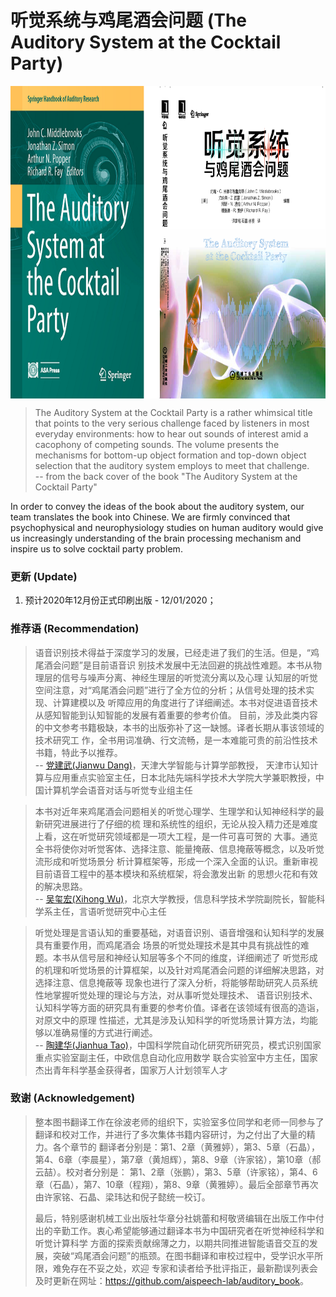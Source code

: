 # 听觉系统与鸡尾酒会问题 (The Auditory System at the Cocktail Party)

<img src="./assets/BookCover_The%20Auditory%20System%20at%20the%20Cocktail%20Party.png" height = "500" alt="BookCover" align=center />
<script type="text/javascript">
	$(document).ready(function() {
	    //为超链接加上target='_blank'属性
		$('a[href^="http"]').each(function() {
			$(this).attr('target', '_blank');
		});
	});
</script>

> The Auditory System at the Cocktail Party is a rather whimsical title that points to the very serious challenge 
    faced by listeners in most everyday environments: how to hear out sounds of interest amid a cacophony of 
    competing sounds. The volume presents the mechanisms for bottom-up object formation and top-down object selection 
    that the auditory system employs to meet that challenge.  
     -- from the back cover of the book "The Auditory System at the Cocktail Party"


In order to convey the ideas of the book about the auditory system, our team translates the book into Chinese. We are
firmly convinced that psychophysical and neurophysiology studies on human auditory would give us increasingly 
understanding of the brain processing mechanism and inspire us to solve cocktail party problem.

### 更新 (Update)
1. 预计2020年12月份正式印刷出版 - 12/01/2020；

### 推荐语 (Recommendation)
> 语音识别技术得益于深度学习的发展，已经走进了我们的生活。但是，“鸡尾酒会问题”是目前语音识
别技术发展中无法回避的挑战性难题。本书从物理层的信号与噪声分离、神经生理层的听觉流分离以及心理
认知层的听觉空间注意，对“鸡尾酒会问题”进行了全方位的分析；从信号处理的技术实现、计算建模以及
听障应用的角度进行了详细阐述。本书对促进语音技术从感知智能到认知智能的发展有着重要的参考价值。
目前，涉及此类内容的中文参考书籍极缺，本书的出版弥补了这一缺憾。译者长期从事该领域的技术研究工
作，全书用词准确、行文流畅，是一本难能可贵的前沿性技术书籍，特此予以推荐。  
-- <a href="https://scholar.google.com/citations?user=Wk5ApskAAAAJ&hl=en&oi=ao" target="_blank">党建武(Jianwu Dang)</a>，天津大学智能与计算学部教授，
>天津市认知计算与应用重点实验室主任，日本北陆先端科学技术大学院大学兼职教授，中国计算机学会语音对话与听觉专业组主任

> 本书对近年来鸡尾酒会问题相关的听觉心理学、生理学和认知神经科学的最新研究进展进行了仔细的梳
理和系统性的组织，无论从投入精力还是难度上看，这在听觉研究领域都是一项大工程，是一件可喜可贺的
大事。通览全书将使你对听觉客体、选择注意、能量掩蔽、信息掩蔽等概念，以及听觉流形成和听觉场景分
析计算框架等，形成一个深入全面的认识。重新审视目前语音工程中的基本模块和系统框架，将会激发出新
的思想火花和有效的解决思路。  
-- <a href="https://scholar.google.com/citations?user=0ZSjU8QAAAAJ&hl=en&oi=ao" target="_blank">吴玺宏(Xihong Wu)</a>，北京大学教授，信息科学技术学院副院长，智能科学系主任，言语听觉研究中心主任

> 听觉处理是言语认知的重要基础，对语音识别、语音增强和认知科学的发展具有重要作用，而鸡尾酒会
场景的听觉处理技术是其中具有挑战性的难题。本书从信号层和神经认知层等多个不同的维度，详细阐述了
听觉形成的机理和听觉场景的计算框架，以及针对鸡尾酒会问题的详细解决思路，对选择注意、信息掩蔽等
现象也进行了深入分析，将能够帮助研究人员系统性地掌握听觉处理的理论与方法，对从事听觉处理技术、
语音识别技术、认知科学等方面的研究具有重要的参考价值。译者在该领域有很高的造诣，对原文中的原理
性描述，尤其是涉及认知科学的听觉场景计算方法，均能够以准确易懂的方式进行阐述。  
-- <a href="http://people.ucas.edu.cn/~taojianhua?language=en" target="_blank">陶建华(Jianhua Tao)</a>，中国科学院自动化研究所研究员，模式识别国家重点实验室副主任，中欧信息自动化应用数学
联合实验室中方主任，国家杰出青年科学基金获得者，国家万人计划领军人才

### 致谢 (Acknowledgement)
>整本图书翻译工作在徐波老师的组织下，实验室多位同学和老师一同参与了翻译和校对工作，并进行了多次集体书籍内容研讨，为之付出了大量的精力。各个章节的
>翻译者分别是：第1、2章（黄雅婷），第3、5章（石晶），第4、6章（李晨星），第7章（黄旭辉），第8、9章（许家铭），第10章（郝云喆）。校对者分别是：
>第1、2章（张鹏），第3、5章（许家铭），第4、6章（石晶），第7、10章（程翔），第8、9章（黄雅婷）。最后全部章节再次由许家铭、石晶、梁玮达和倪子懿统一校订。
>
>最后，特别感谢机械工业出版社华章分社姚蕾和柯敬贤编辑在出版工作中付出的辛勤工作。衷心希望能够通过翻译本书为中国研究者在听觉神经科学和听觉计算科学
>方面的探索贡献绵薄之力，以期共同推进智能语音交互的发展，突破“鸡尾酒会问题”的瓶颈。在图书翻译和审校过程中，受学识水平所限，难免存在不妥之处，欢迎
>专家和读者给予批评指正，最新勘误列表会及时更新在网址：<a href="https://github.com/aispeech-lab/auditory_book" target="_blank">https://github.com/aispeech-lab/auditory_book</a>。
>

